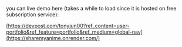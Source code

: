you can live demo here (takes a while to load since it is hosted on free subscription service):

[https://devpost.com/tonyjun00?ref_content=user-portfolio&ref_feature=portfolio&ref_medium=global-nav](https://sharemyanime.onrender.com/)
